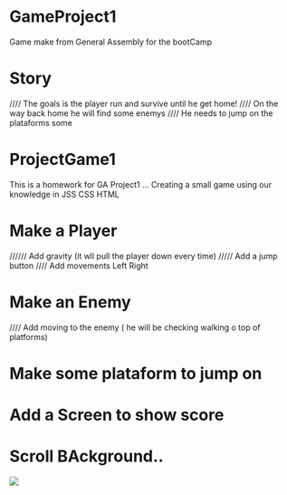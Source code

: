 # GameProject1
Game make from General Assembly for the bootCamp


# Story
////  The goals is the player run and survive until he get home!
////  On the way back home he will find some enemys 
//// He needs to jump on the plataforms some 


# ProjectGame1
This is a homework for GA Project1 ... Creating a small game using our knowledge in JSS CSS HTML

 #              Make a Player
////// Add gravity (it wll pull the player down every time)
/////  Add a jump button 
////   Add movements Left Right
#               Make an Enemy
////  Add moving to the enemy ( he will be checking walking o  top of platforms)
#               Make some plataform to jump on
#               Add a Screen to show score 
#               Scroll BAckground..

![](./IMGexamples/img1.jpg)